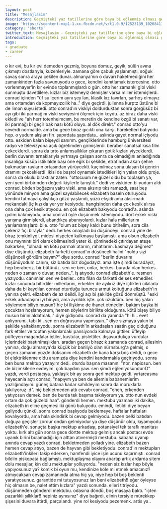 ```yaml
---
layout: post
title: "Mesajlasim"
description: Geçmişteki yaz tatillerine göre baya bi eğlenmiş olması gerekirdi, Conrad von Totenheim
image: 'https://scontent-mxp1-1.xx.fbcdn.net/v/t1.0-9/12523139_10208411980277404_8620526000711370775_n.jpg?_nc_cat=0&oh=bb7b170b7470444002953657190fe7d3&oe=5BF16276'
category: 'shorts'
twitter_text: Mesajlasim - Geçmişteki yaz tatillerine göre baya bi eğlenmiş olması gerekirdi
introduction: Geçmişteki yaz tatillerine göre baya bi eğlenmiş olması gerekirdi
tags:
- graduate
- career
---
```


o kır evi, bu kır evi demeden gezmiş, boyuna domuz, geyik, sülün avına çıkmıştı dostlarıyla, kuzenleriyle. zamana göre çabuk yaşlanmıştı, soğuk savaş sonra araya çekilen duvar..almanya'nın o duvarı haketmediğini her zamankinden fazla savunuyodu o gece, kendini kanıtlamak istercesine. otto vorlenmayer'in kır evinde toplanmışlardı o gün. otto her zamanki gibi viski sunmuştu davetlilere. kızlar biz istemeyiz demişler varsa miller istemişlerdi. conrad içinden "üf su içerim aynı şey lan, klasik kız tavırları, şarhoş olmayız ama ortamdan da kopmayızcılık ha.." diye geçirdi. julienna kurptz üstüne bi de limon suyu istedi. otto conrad'ın viskiyi doldurduktan sonra görgüsüz bi ayı gibi iki parmağını viski seviyesini ölçmek için koydu. az biraz daha viski ekledi ve "ah herr totenheimcıım, bu meretin de kendine özgü bi sanatı var, iki parmağı bi geçir bak nası kötü oluyo. al dök direkt."
conrad otto'yu severdi normalde. ama bu gece biraz gıcıktı ona karşı. hareketleri batıyodu hep. o yudum alışları fln. şapırdata şapırdata.. aslında gayet normal içiyodu otto. eskiden kalan bişeydi sanırım. gençliklerinde hamburg üniversitesi radyo ve televizyona açık öğretimden girmişlerdi. beraber sanatsal kısa film çekceklerdi. sonra da tırto anlamsallıklar çıkaran gotik kızları yiyceklerdi. berlin duvarını tırnaklarıyla yırtmaya çalışan sonra da olmadığını anladığında insanlığa küsüp istiklalde başı öne eğik bi şekilde, etrafından akan şehre bakmadan rayların ortasından yürüycekti. kaçınılmaz sona ulaşan bi gencin dramını çekceklerdi. ikisi de başrol oynamak istedikleri için yalan oldu proje. sonra da okulu bıraktılar zaten.
"ottocuum ne güzel oldu bu toplaşım ya, yeni yeni birbirinden değerli kişilerle tanıştık." dedi ve viskiden bi yudum aldı conrad. birden boğazını yaktı viski. ama aksırıp tıksıramazdı, saat beş yönünde minyon ama güzel sayılabilecek elizabeth baseln oturuyodu. kendini tutmaya çalıştıkça gözü yaşlandı, yüzü ekşidi ama aksırmadı. mekandaki üç kızı da yer yer kesiyodu. hangisinden daha çok kesik alırsa ona daha çok kesik atıyodu. en çok elizabeth bakıyodu conrad'a. aslında gıdım bakmıyodu, ama conrad öyle düşünmek istemiyodu. dört erkek viski yarışına girmişlerdi, abandıkça abanıyolardı. kızlar hala millerlarını yarılamamışlardı bile. otto "olum az bişey kaldı bunu bitirelim, sora cila çekeriz fıçı birayla" dedi. herkes onayladı bu düşünceyi. conrad yine de biraz temkinliydi, midesi nispeten kalkmaya başlamıştı. ama olsun elizabeth onu mıymıntı biri olarak bilmesindi yeter ki. şöminedeki çıtırdayan ateşe bakarken, "olmadı en kötü parmak atarım, rahatlarım. kasmaya değmez" diye düşündü. elizabeth farketti conrad'ın düşünceli halini "noldu sizi düşünceli gördüm bayım?" diye sordu. conrad "berlin duvarını düşünüyodum canım, siz batıda biz doğudayız. ama işte şimdi buradayız, hep beraberiz. bir bütünüz. sen ve ben, onlar, herkes. burada olan herkes. neden o zaman o duvar, neden..". iş atıyodu conrad elizabeth'e. resmen yazıyodu. canımlar, sen ve benler.. otto filan da farketti de ses etmediler.
kızlar sonunda bitirdiler millerlarını, erkekler de ayılırız diye içtikleri cilalarla daha da bi kaydılar. conrad oturduğu turuncu armut koltuğunu elizabeth'in yanına çekti. elizabeth de az deildi. ilgi açı bi şekilde gözü dönmüştü. "eski erkek arkadaşım iyi biriydi, ama ayrıldık işte. çok üzüldüm. ben hiç yalan söylemem biliyo musun? hiç bi ilişkime de ihanet etmedim. baktım başka bi çocuktan hoşlanıyorum, hemen söylerim birlikte olduğuma. kötü bişey biliyo musun birini aldatmak.." diye gidiyodu. conrad da yanında "hı hı.. evet anlıyorum.. tabi ki.. sen en doğrusunu yapmışsın.." diye sızmaya yakın bi şekilde yaltaklanıyodu. sonra elizabeth'in arkadaşları saatin geç olduğunu fark ettiler ve toptan yakınlardaki pansiyonda kalmaya gittiler. üfleyip püfleyen magandalar içtiler, kustular, pislettiler. dışavurdukça vurdular içlerindeki bastırılmışlıkları.
aradan geçen birazcık zamanda conrad, ailesinin yanına, doğu almanya'da küçük bir banliyö olan nürnsburg'a gelmiş, o geçen zamanın yüzde doksanını elizabeth de bana karşı boş deildi, o gece bi elektriklenme oldu aramızda diye kendini kandırmakla geçiriyodu. sonra ben buna mektup yazayım dedi. oturdu başına masanın. "nbr, napiosun. ben de bizimkilerle evdeyim. çok baydım yaw. sen şimdi eğleniyosundur:D" yazdı, verdi postacıya. yaklaşık bir ay sonra geri mektup geldi. yırtarcasına heyecanla açtı conrad, "napıyım ya ben de ailemle babanemlerim yazlığındayım. güneş batana kadar sahildeyim sonra da moruklarla takılıyoruz :d". hiç bekletmeden attı cevabı conrad, "eheh, erkenden yatıyosun demek. ben de burda tek başıma takılıyorum ya. otto nun evdeki ortam da çok güzeldi haa". gönderdi hemen. mektubu yazması iki dakika, elizabeth in eline geçmesi iki günü buluyodu. emindi, iletildi diye beyan geliyodu çünkü. sonra conrad başlıyodu beklemeye. haftalar haftaları kovalıyordu, ama hala skindirik bi cevap gelmiyodu. bazen belki batıdan doğuya geçişler zordur ondan gelmiyodur ya diye düşünür oldu, kıyamıyodu elizabeth'e. sonuçta başka mektup arkadaşı, potansiyel tek taraflı manitası yoktu. kırk altı gün sonra gece dörtte mektup gelmiş ancak postacı evde uyanık birini bulamadığı için alttan atıvermişti mektubu. sabaha uyanıp anında cevap yazdı conrad. bekletmeden yolladı yine. elizabeth bazen hemen cevap atıyo, bazen de hayvan gibi bekletiyodu. conrad'ın mektupları elizabeth'inkileri takip ederken, hamfendi iyice işin ucunu kaçırmıştı. conrad bildiin piskopata bağlamıştı. mektuplaşma olayını abartıp artık ardarda sitem dolu mesajlar, kin dolu mektuplar yolluyordu. "neden siz kızlar hep böyle yapıyosunuz ya? komik bi oyun mu, kendinize köle mi etmek amacınız? atmıycaksan cevap zamanında atma hiç ya, niye hep bi boş beklenti yaratıyosunuz. garantide mi tutuyosunuz lan beni elizabeth!! eğer öyleyse hiç olmasın be, nalet ettim kızlara" yazdı sonunda. elleri titriyodu. düşünmeden gönderdi mektubu. odasına döndü, boş masaya baktı. "içten pazarlıklı şıllıklar!! hepiniz aynısınız" diye bağırdı, elinin tersiyle mürekkep şişesini duvara ittirdi, parçalandı. yine rol kesiyodu pezemenk. artis ya..
